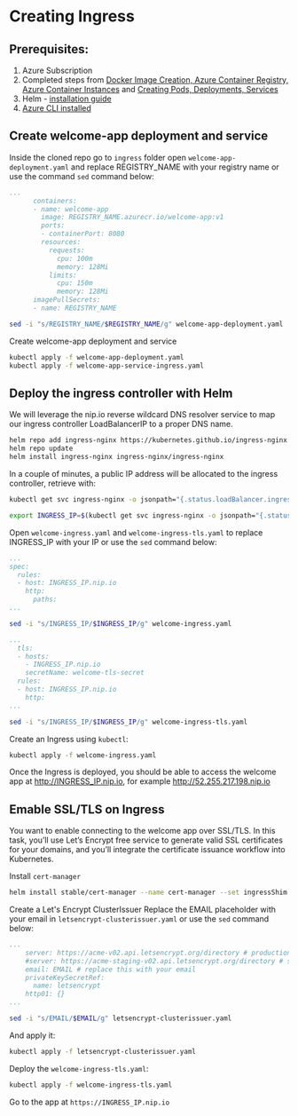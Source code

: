 # Creating Ingress

## Prerequisites:

1. Azure Subscription
2. Completed steps from [Docker Image Creation, Azure Container Registry, Azure Container Instances](https://github.com/akamenev/aks-workshop/blob/master/docker-images-acr-aci.md) and [Creating Pods, Deployments, Services](https://github.com/akamenev/aks-workshop/blob/master/creating-pods-deployments-services.md)
3. Helm - [installation guide](https://helm.sh/docs/using_helm/#installing-helm)
4. [Azure CLI installed](https://docs.microsoft.com/en-us/cli/azure/install-azure-cli?view=azure-cli-latest)

## Create welcome-app deployment and service
Inside the cloned repo go to `ingress` folder open `welcome-app-deployment.yaml` and replace REGISTRY_NAME with your registry name or use the command `sed` command below:
```yaml
...
      containers:
      - name: welcome-app
        image: REGISTRY_NAME.azurecr.io/welcome-app:v1
        ports:
        - containerPort: 8080
        resources:
          requests:
            cpu: 100m
            memory: 128Mi
          limits:
            cpu: 150m
            memory: 128Mi
      imagePullSecrets:
      - name: REGISTRY_NAME
```

```bash
sed -i "s/REGISTRY_NAME/$REGISTRY_NAME/g" welcome-app-deployment.yaml
```
Create welcome-app deployment and service
```bash
kubectl apply -f welcome-app-deployment.yaml
kubectl apply -f welcome-app-service-ingress.yaml
```


## Deploy the ingress controller with Helm

We will leverage the nip.io reverse wildcard DNS resolver service to map our ingress controller LoadBalancerIP to a proper DNS name.

```bash
helm repo add ingress-nginx https://kubernetes.github.io/ingress-nginx
helm repo update
helm install ingress-nginx ingress-nginx/ingress-nginx
```

In a couple of minutes, a public IP address will be allocated to the ingress controller, retrieve with:
```bash
kubectl get svc ingress-nginx -o jsonpath="{.status.loadBalancer.ingress[*].ip}"

export INGRESS_IP=$(kubectl get svc ingress-nginx -o jsonpath="{.status.loadBalancer.ingress[*].ip}")
```

Open `welcome-ingress.yaml` and `welcome-ingress-tls.yaml` to replace INGRESS_IP with your IP or use the `sed` command below:
```yaml
...
spec:
  rules:
  - host: INGRESS_IP.nip.io
    http:
      paths:
...
```
```bash
sed -i "s/INGRESS_IP/$INGRESS_IP/g" welcome-ingress.yaml
```

```yaml
...
  tls:
  - hosts:
    - INGRESS_IP.nip.io
    secretName: welcome-tls-secret
  rules:
  - host: INGRESS_IP.nip.io
    http:
...
```
```bash
sed -i "s/INGRESS_IP/$INGRESS_IP/g" welcome-ingress-tls.yaml
```

Create an Ingress using `kubectl`:
```bash
kubectl apply -f welcome-ingress.yaml
```
Once the Ingress is deployed, you should be able to access the welcome app at http://INGRESS_IP.nip.io, for example http://52.255.217.198.nip.io

## Emable SSL/TLS on Ingress

You want to enable connecting to the welcome app over SSL/TLS. In this task, you’ll use Let’s Encrypt free service to generate valid SSL certificates for your domains, and you’ll integrate the certificate issuance workflow into Kubernetes.

Install `cert-manager`
```bash
helm install stable/cert-manager --name cert-manager --set ingressShim.defaultIssuerName=letsencrypt --set ingressShim.defaultIssuerKind=ClusterIssuer --version v0.5.2
```

Create a Let's Encrypt ClusterIssuer
Replace the EMAIL placeholder with your email in `letsencrypt-clusterissuer.yaml` or use the `sed` command below:
```yaml
...
    server: https://acme-v02.api.letsencrypt.org/directory # production
    #server: https://acme-staging-v02.api.letsencrypt.org/directory # staging
    email: EMAIL # replace this with your email
    privateKeySecretRef:
      name: letsencrypt
    http01: {}
...
```
```bash
sed -i "s/EMAIL/$EMAIL/g" letsencrypt-clusterissuer.yaml
```
And apply it:
```bash
kubectl apply -f letsencrypt-clusterissuer.yaml
```

Deploy the `welcome-ingress-tls.yaml`:
```bash
kubectl apply -f welcome-ingress-tls.yaml
```

Go to the app at `https://INGRESS_IP.nip.io`
